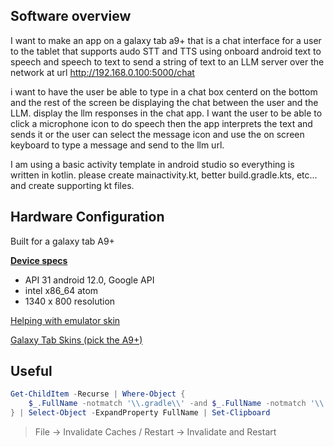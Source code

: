 ## Software overview

I want to make an app on a galaxy tab a9+ that is a chat interface for a user to the tablet that supports audo STT and TTS using onboard android text to speech and speech to text to send a string of text to an LLM server over the network at url http://192.168.0.100:5000/chat

i want to have the user be able to type in a chat box centerd on the bottom and the rest of the screen be displaying the chat between the user and the LLM. display the llm responses in the chat app. I want the user to be able to click a microphone icon to do speech then the app interprets the text and sends it or the user can select the message icon and use the on screen keyboard to type a message and send to the llm url.

I am using a basic activity template in android studio so everything is written in kotlin. please create mainactivity.kt, better build.gradle.kts, etc... and create supporting kt files.



## Hardware Configuration

Built for a galaxy tab A9+

[**Device specs**](https://www.samsung.com/levant/tablets/galaxy-tab-a/galaxy-tab-a9-lte-graphite-64gb-sm-x115nzaamea/)

- API 31 android 12.0, Google API
- intel x86_64 atom
- 1340 x 800 resolution

[Helping with emulator skin](https://developer.samsung.com/galaxy-emulator-skin/guide.html#:~:text=What%20You%20Need,by%20clicking%20Show%20Advanced%20Settings.)

[Galaxy Tab Skins (pick the A9+)](https://developer.samsung.com/galaxy-emulator-skin/galaxy-tab.html)

## Useful

```powershell
Get-ChildItem -Recurse | Where-Object {
    $_.FullName -notmatch '\\.gradle\\' -and $_.FullName -notmatch '\\.idea\\' -and $_.FullName -notmatch '\\.cxx\\' -and $_.FullName -notmatch '\\test\\' -and $_.FullName -notmatch '\\includes\\' -and $_.FullName -notmatch '\\androidTest\\' -and $_.FullName -notmatch '\\build\\'
} | Select-Object -ExpandProperty FullName | Set-Clipboard
```

> File → Invalidate Caches / Restart → Invalidate and Restart

